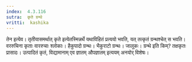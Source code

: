 ```yaml
---
index:  4.3.116
sutra:  कृते ग्रन्थे
vritti:  kashika 
---
```


तेन इत्येव। तृतीयासमर्थात् कृते इत्येतस्मिन्नर्थे यथाविहितं प्रत्ययो भवति, यत् तत्कृतं ग्रन्थश्चेत् स भवति। वररुचिना कृताः वाररुचाः श्लोकाः। हैकुपादो ग्रन्थः। भैकुराटो ग्रन्थः। जालूकः। ग्रन्थे इति किम्? तक्षकृतः प्रासादः। उत्पादितं कृतं, विद्यामानाम् एव ज्ञातम् औपज्ञातम् इत्ययम् अनयोर् विशेषः।

